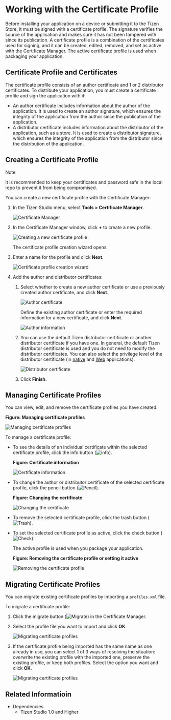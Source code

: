 # Working with the Certificate Profile

Before installing your application on a device or submitting it to the Tizen Store, it must be signed with a certificate profile. The signature verifies the source of the application and makes sure it has not been tampered with since its publication. A certificate profile is a combination of the certificates used for signing, and it can be created, edited, removed, and set as active with the Certificate Manager. The active certificate profile is used when packaging your application.

## Certificate Profile and Certificates

The certificate profile consists of an author certificate and 1 or 2 distributor certificates. To distribute your application, you must create a certificate profile and sign the application with it:

- An author certificate includes information about the author of the application. It is used to create an author signature, which ensures the integrity of the application from the author since the publication of the application.
- A distributor certificate includes information about the distributor of the application, such as a store. It is used to create a distributor signature, which ensures the integrity of the application from the distributor since the distribution of the application.

## Creating a Certificate Profile

>[!NOTE]
>It is recommended to keep your certificates and password safe in the local repo to prevent it from being compromised.


You can create a new certificate profile with the Certificate Manager:

1. In the Tizen Studio menu, select **Tools > Certificate Manager**.

   ![Certificate Manager](./media/cert_reg_cert_manager.png)

2. In the Certificate Manager window, click **+** to create a new profile.

   ![Creating a new certificate profile](./media/cert_reg_create_new.png)

   The certificate profile creation wizard opens.

3. Enter a name for the profile and click **Next**.

   ![Certificate profile creation wizard](./media/cert_reg_creation_wizard.png)

4. Add the author and distributor certificates:

   1. Select whether to create a new author certificate or use a previously created author certificate, and click **Next**.

      ![Author certificate](./media/cert_reg_author_cert.png)

      Define the existing author certificate or enter the required information for a new certificate, and click **Next**.

      ![Author information](./media/cert_reg_author_info.png)

   2. You can use the default Tizen distributor certificate or another distributor certificate if you have one. In general, the default Tizen distributor certificate is used and you do not need to modify the distributor certificates. You can also select the privilege level of the distributor certificate (in [native](../../native/tutorials/details/sec-privileges.md) and [Web](../../web/tutorials/sec-privileges.md) applications).

      ![Distributor certificate](./media/cert_reg_dist_cert.png)

   3. Click **Finish**.


## Managing Certificate Profiles

You can view, edit, and remove the certificate profiles you have created.

**Figure: Managing certificate profiles**

![Managing certificate profiles](./media/cert_reg_manage_cert.png)

To manage a certificate profile:

- To see the details of an individual certificate within the selected certificate profile, click the info button (![info](./media/cert_reg_info.png)).

  **Figure: Certificate information**

  ![Certificate information](./media/cert_reg_cert_info.png)

- To change the author or distributor certificate of the selected certificate profile, click the pencil button (![Pencil](./media/cert_reg_pencil.png)).

  **Figure: Changing the certificate**

  ![Changing the certificate](./media/cert_reg_change_cert.png)

- To remove the selected certificate profile, click the trash button (![Trash](./media/cert_reg_trash.png)).

- To set the selected certificate profile as active, click the check button (![Check](./media/cert_reg_check.png)).

  The active profile is used when you package your application.

  **Figure: Removing the certificate profile or setting it active**

  ![Removing the certificate profile](./media/cert_reg_remove_cert.png)


## Migrating Certificate Profiles

You can migrate existing certificate profiles by importing a `profiles.xml` file.

To migrate a certificate profile:

1. Click the migrate button (![Migrate](media/cert_reg_migrate.png)) in the Certificate Manager.

2. Select the profile file you want to import and click **OK**.

   ![Migrating certificate profiles](media/cert_reg_migrate_cert.png)

3. If the certificate profile being imported has the same name as one already in use, you can select 1 of 3 ways of resolving the situation: overwrite the existing profile with the imported one, preserve the existing profile, or keep both profiles. Select the option you want and click **OK**.

   ![Migrating certificate profiles](media/cert_reg_migrate_duplicate.png)


## Related Informatioin
- Dependencies  
  - Tizen Studio 1.0 and Higher
